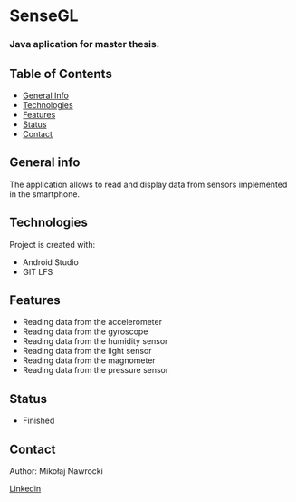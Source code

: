 # SenseGL



### Java aplication for master thesis.

## Table of Contents


- [General Info](#general-info)
- [Technologies](#technologies)
- [Features](#features)
- [Status](#status)
- [Contact](#contact)


## General info


The application allows to read and display data from sensors implemented in the smartphone.

## Technologies


Project is created with:

- Android Studio
- GIT LFS

## Features

- Reading data from the accelerometer
- Reading data from the gyroscope
- Reading data from the humidity sensor
- Reading data from the light sensor
- Reading data from the magnometer
- Reading data from the pressure sensor

## Status

* Finished

## Contact


Author: Mikołaj Nawrocki

[Linkedin](https://www.linkedin.com/in/mikołaj-nawrocki/)

